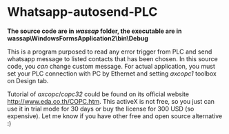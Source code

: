 # Whatsapp-autosend-PLC

**The source code are in *wassap* folder, the executable are in wassap\WindowsFormsApplication2\bin\Debug**

This is a program purposed to read any error trigger from PLC and send whatsapp message to listed contacts that has been chosen. In this source code, you *can* change custom message. For actual application, you must set your PLC connection with PC by Ethernet and setting *axcopc1* toolbox on Design tab.

Tutorial of *axcopc*/*copc32* could be found on its official website http://www.eda.co.th/COPC.htm. This activeX is not free, so you just can use it in trial mode for 30 days or buy the license for 300 USD (so expensive). Let me know if you have other free and open source alternative :)
